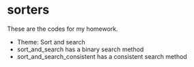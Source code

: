 # sorters
These are the codes for my homework.
- Theme: Sort and search
- sort_and_search has a binary search method
- sort_and_search_consistent has a consistent search method
